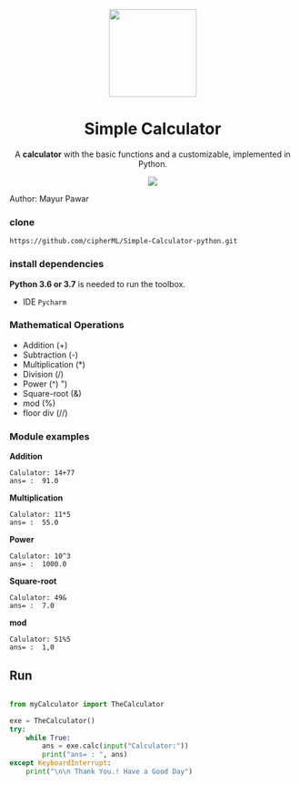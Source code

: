 <p align="center">
  <img src="https://user-images.githubusercontent.com/73163292/96565392-edb5fa80-12e1-11eb-83ff-96165e14688f.png" width="154">
  <h1 align="center">Simple Calculator</h1>
  <p align="center">A <b>calculator</b> with the basic functions and a customizable, implemented in Python.</p>
  
  <p align="center">
    <a href="https://www.python.org/">
    	<img src="https://img.shields.io/badge/built%20with-Python3-red.svg" />
    </a>
    <p align="left">Author: Mayur Pawar  </p>
 
### clone
`https://github.com/cipherML/Simple-Calculator-python.git`

### install dependencies
**Python 3.6 or 3.7** is needed to run the toolbox.
- IDE `Pycharm`

### Mathematical Operations
-    Addition (+) 
-    Subtraction (-)
-    Multiplication (*)
-    Division (/)
-    Power (^) ")
-    Square-root (&)
-    mod (%)
-   floor div (//)
 
### Module examples
**Addition**

    Calulator: 14+77
    ans= :  91.0
**Multiplication**

    Calulator: 11*5
    ans= :  55.0
**Power**

    Calulator: 10^3
    ans= :  1000.0
**Square-root**

    Calulator: 49&
    ans= :  7.0
**mod**

    Calulator: 51%5
    ans= :  1,0
    
## Run
```python

from myCalculator import TheCalculator

exe = TheCalculator()
try:
    while True:
        ans = exe.calc(input("Calculator:"))
        print("ans= : ", ans)
except KeyboardInterrupt:
    print("\n\n Thank You.! Have a Good Day")
```
